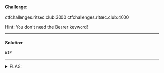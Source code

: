 #### Challenge:

ctfchallenges.ritsec.club:3000 ctfchallenges.ritsec.club:4000

Hint: You don't need the Bearer keyword!

---

#### Solution:

```bash
WIP
```

---

<details><summary>FLAG:</summary>

```
RITSEC{JWT_th1s_0ne_d0wn}
```

</details>
<br/>
